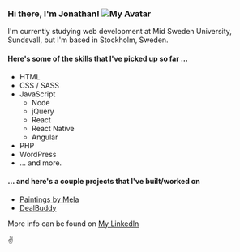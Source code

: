 
### Hi there, I'm Jonathan!                                                   ![My Avatar](https://avatars3.githubusercontent.com/u/54796213?v=4) 

I'm currently studying web development at Mid Sweden University, Sundsvall, but I'm based in Stockholm, Sweden.

#### Here's some of the skills that I've picked up so far ...
* HTML
* CSS / SASS
* JavaScript
  * Node
  * jQuery
  * React
  * React Native
  * Angular
* PHP
* WordPress
* ... and more. 

#### ... and here's a couple projects that I've built/worked on
* [Paintings by Mela](https://paintingsbymela.se)
* [DealBuddy](https://dealbuddy.ai)

More info can be found on [My LinkedIn](https://www.linkedin.com/in/jonathan-laasonen-974aa617a/)

:v:
 
